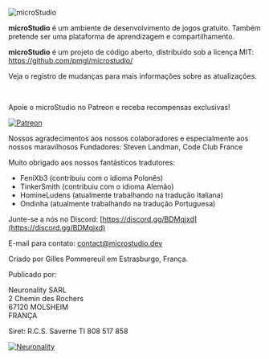 ![microStudio](/img/microstudiologo.svg "microStudio")

**microStudio** é um ambiente de desenvolvimento de jogos gratuito. Também pretende ser uma plataforma de aprendizagem e compartilhamento.

**microStudio** é um projeto de código aberto, distribuido sob a licença MIT: https://github.com/pmgl/microstudio/

Veja o registro de mudanças para mais informações sobre as atualizações.

<br />

Apoie o microStudio no Patreon e receba recompensas exclusivas!

<a href="https://www.patreon.com/microstudiodev" target="_blank"><img src="/img/patreon.png" title="Patreon" alt="Patreon" style="width: auto"></a>

Nossos agradecimentos aos nossos colaboradores e especialmente aos nossos maravilhosos Fundadores: Steven Landman, Code Club France

Muito obrigado aos nossos fantásticos tradutores:
* FeniXb3 (contribuiu com o idioma Polonês)
* TinkerSmith (contribuiu com o idioma Alemão)
* HomineLudens (atualmente trabalhando na tradução Italiana)
* Ondinha (atualmente trabalhando na tradução Portuguesa)

<i class="fab fa-discord"></i> Junte-se a nós no Discord: [https://discord.gg/BDMqjxd](https://discord.gg/BDMqjxd)

<i class="fa fa-envelope"></i> E-mail para contato: [contact@microstudio.dev](mailto:contact@microstudio.dev)

Criado por Gilles Pommereuil em Estrasburgo, França.

Publicado por:

Neuronality SARL<br/>
2 Chemin des Rochers<br/>
67120 MOLSHEIM<br/>
FRANÇA

Siret: R.C.S. Saverne TI 808 517 858<br/>

[![Neuronality](/img/neuronality.svg "Neuronality")](https://www.neuronality.com)

